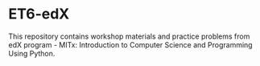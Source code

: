 # ET6-edX

This repository contains workshop materials and practice problems from edX program - MITx: Introduction to Computer Science and Programming Using Python.
